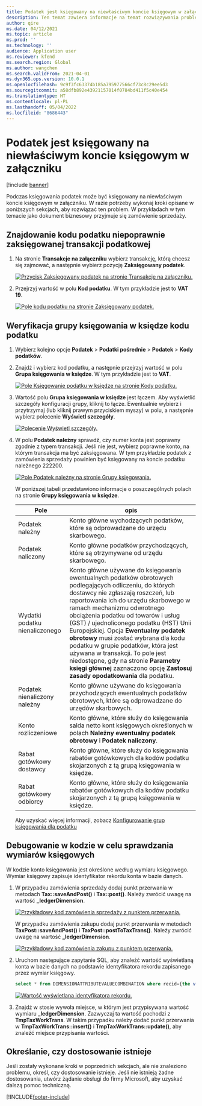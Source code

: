 ```yaml
---
title: Podatek jest księgowany na niewłaściwym koncie księgowym w załączniku
description: Ten temat zawiera informacje na temat rozwiązywania problemów, które mogą pomóc przy księgowanie podatku na niewłaściwym koncie księgowym w załączniku.
author: qire
ms.date: 04/12/2021
ms.topic: article
ms.prod: ''
ms.technology: ''
audience: Application user
ms.reviewer: kfend
ms.search.region: Global
ms.author: wangchen
ms.search.validFrom: 2021-04-01
ms.dyn365.ops.version: 10.0.1
ms.openlocfilehash: 9c9f3fc63374b185a795977566cf73c8c29ee5d3
ms.sourcegitcommit: a58dfb892e43921157014f0784bd411f5c40e454
ms.translationtype: HT
ms.contentlocale: pl-PL
ms.lasthandoff: 05/04/2022
ms.locfileid: "8686443"
---
```

# <a name="tax-is-posted-to-the-wrong-ledger-account-in-the-voucher"></a>Podatek jest księgowany na niewłaściwym koncie księgowym w załączniku

[!include [banner](../includes/banner.md)]

Podczas księgowania podatek może być księgowany na niewłaściwym koncie księgowym w załączniku. W razie potrzeby wykonaj kroki opisane w poniższych sekcjach, aby rozwiązać ten problem. W przykładach w tym temacie jako dokument biznesowy przyjmuje się zamówienie sprzedaży.

## <a name="find-the-tax-code-of-the-incorrectly-posted-tax-transaction"></a>Znajdowanie kodu podatku niepoprawnie zaksięgowanej transakcji podatkowej

1. Na stronie **Transakcje na załączniku** wybierz transakcję, którą chcesz się zajmować, a następnie wybierz pozycję **Zaksięgowany podatek**.

    [![Przycisk Zaksięgowany podatek na stronie Transakcje na załączniku.](./media/tax-posted-to-wrong-ledger-account-Picture1.png)](./media/tax-posted-to-wrong-ledger-account-Picture1.png)

2. Przejrzyj wartość w polu **Kod podatku**. W tym przykładzie jest to **VAT 19**.

    [![Pole kodu podatku na stronie Zaksięgowany podatek.](./media/tax-posted-to-wrong-ledger-account-Picture2.png)](./media/tax-posted-to-wrong-ledger-account-Picture2.png)

## <a name="check-the-ledger-posting-group-of-the-tax-code"></a>Weryfikacja grupy księgowania w księdze kodu podatku

1. Wybierz kolejno opcje **Podatek** \> **Podatki pośrednie** \> **Podatek** \> **Kody podatków**.
2. Znajdź i wybierz kod podatku, a następnie przejrzyj wartość w polu **Grupa księgowania w księdze**. W tym przykładzie jest to **VAT**.

    [![Pole Księgowanie podatku w księdze na stronie Kody podatku.](./media/tax-posted-to-wrong-ledger-account-Picture3.png)](./media/tax-posted-to-wrong-ledger-account-Picture3.png)

3. Wartość polu **Grupa księgowania w księdze** jest łączem. Aby wyświetlić szczegóły konfiguracji grupy, kliknij to łącze. Ewentualnie wybierz i przytrzymaj (lub kliknij prawym przyciskiem myszy) w polu, a następnie wybierz polecenie **Wyświetl szczegóły**.

    [![Polecenie Wyświetl szczegóły.](./media/tax-posted-to-wrong-ledger-account-Picture4.png)](./media/tax-posted-to-wrong-ledger-account-Picture4.png)

4. W polu **Podatek należny** sprawdź, czy numer konta jest poprawny zgodnie z typem transakcji. Jeśli nie jest, wybierz poprawne konto, na którym transakcja ma być zaksięgowana. W tym przykładzie podatek z zamówienia sprzedaży powinien być księgowany na koncie podatku należnego 222200.

    [![Pole Podatek należny na stronie Grupy księgowania.](./media/tax-posted-to-wrong-ledger-account-Picture5.png)](./media/tax-posted-to-wrong-ledger-account-Picture5.png)

    W poniższej tabeli przedstawiono informacje o poszczególnych polach na stronie **Grupy księgowania w księdze**.

    | Pole                  | opis |
    |------------------------|-------------|
    | Podatek należny      | Konto główne wychodzących podatków, które są odprowadzane do urzędu skarbowego. |
    | Podatek naliczony   | Konto główne podatków przychodzących, które są otrzymywane od urzędu skarbowego. |
    | Wydatki podatku nienaliczonego        | Konto główne używane do księgowania ewentualnych podatków obrotowych podlegających odliczeniu, do których dostawcy nie zgłaszają roszczeń, lub raportowania ich do urzędu skarbowego w ramach mechanizmu odwrotnego obciążenia podatku od towarów i usług (GST) / ujednoliconego podatku (HST) Unii Europejskiej. Opcja **Ewentualny podatek obrotowy** musi zostać wybrana dla kodu podatku w grupie podatków, która jest używana w transakcji. To pole jest niedostępne, gdy na stronie **Parametry księgi głównej** zaznaczono opcję **Zastosuj zasady opodatkowania** dla podatku. |
    | Podatek nienaliczony należny        | Konto główne używane do księgowania przychodzących ewentualnych podatków obrotowych, które są odprowadzane do urzędów skarbowych. |
    | Konto rozliczeniowe     | Konto główne, które służy do księgowania salda netto kont księgowych określonych w polach **Należny ewentualny podatek obrotowy** i **Podatek naliczony**. |
    | Rabat gotówkowy dostawcy   | Konto główne, które służy do księgowania rabatów gotówkowych dla kodów podatku skojarzonych z tą grupą księgowania w księdze. |
    | Rabat gotówkowy odbiorcy | Konto główne, które służy do księgowania rabatów gotówkowych dla kodów podatku skojarzonych z tą grupą księgowania w księdze. |

    Aby uzyskać więcej informacji, zobacz [Konfigurowanie grup księgowania dla podatku](tasks/set-up-ledger-posting-groups-sales-tax.md)

## <a name="debug-in-code-to-check-ledger-dimensions"></a>Debugowanie w kodzie w celu sprawdzania wymiarów księgowych

W kodzie konto księgowania jest określone według wymiaru księgowego. Wymiar księgowy zapisuje identyfikator rekordu konta w bazie danych.

1. W przypadku zamówienia sprzedaży dodaj punkt przerwania w metodach **Tax::saveAndPost()** i **Tax::post()**. Należy zwrócić uwagę na wartość **\_ledgerDimension**.

    [![Przykładowy kod zamówienia sprzedaży z punktem przerwania.](./media/tax-posted-to-wrong-ledger-account-Picture6.png)](./media/tax-posted-to-wrong-ledger-account-Picture6.png)

    W przypadku zamówienia zakupu dodaj punkt przerwania w metodach **TaxPost::saveAndPost()** i **TaxPost::postToTaxTrans()**. Należy zwrócić uwagę na wartość **\_ledgerDimension**.

    [![Przykładowy kod zamówienia zakupu z punktem przerwania.](./media/tax-posted-to-wrong-ledger-account-Picture7.png)](./media/tax-posted-to-wrong-ledger-account-Picture7.png)

2. Uruchom następujące zapytanie SQL, aby znaleźć wartość wyświetlaną konta w bazie danych na podstawie identyfikatora rekordu zapisanego przez wymiar księgowy.

    ```sql
    select * from DIMENSIONATTRIBUTEVALUECOMBINATION where recid={the value of _ledgerDimension}
    ```

    [![Wartość wyświetlana identyfikatora rekordu.](./media/tax-posted-to-wrong-ledger-account-Picture8.png)](./media/tax-posted-to-wrong-ledger-account-Picture8.png)

3. Znajdź w stosie wywoła miejsce, w którym jest przypisywana wartość wymiaru **_ledgerDimension**. Zazwyczaj ta wartość pochodzi z **TmpTaxWorkTrans**. W takim przypadku należy dodać punkt przerwania w **TmpTaxWorkTrans::insert()** i **TmpTaxWorkTrans::update()**, aby znaleźć miejsce przypisania wartości.

## <a name="determine-whether-customization-exists"></a>Określanie, czy dostosowanie istnieje

Jeśli zostały wykonane kroki w poprzednich sekcjach, ale nie znaleziono problemu, określ, czy dostosowanie istnieje. Jeśli nie istnieją żadne dostosowania, utwórz żądanie obsługi do firmy Microsoft, aby uzyskać dalszą pomoc techniczną.

[!INCLUDE[footer-include](../../includes/footer-banner.md)]
